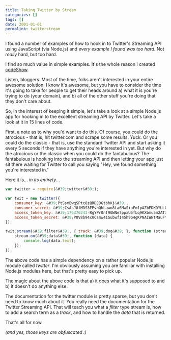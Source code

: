 ```yaml
---
title: Taking Twitter by Stream
categories: []
tags: []
date: 2001-01-01
permalink: twitterstream
---
```


I found a number of examples of how to hook in to Twitter&#39;s Streaming API using JavaScript (via Node.js) and _every example I found was too hard_. Not _really_ hard, but too hard.
<!-- xmore -->

I find so much value in simple examples. It&#39;s the whole reason I created [codeShow](http://github.com/codefoster/codeshow).

Listen, bloggers. Most of the time, folks aren&#39;t interested in your entire awesome solution. I know it&#39;s awesome, but you have to consider the time it&#39;s going to take for people to get their heads around a) what it is you&#39;re trying to do (your domain), and b) all of the other stuff you&#39;re doing that they don&#39;t care about.

So, in the interest of keeping it simple, let&#39;s take a look at a simple Node.js app for hooking in to the excellent streaming API by Twitter. Let&#39;s take a look at it in 15 lines of code.

First, a note as to why you&#39;d want to do this. Of course, you could do the atrocious - that is, hit twitter.com and scrape some results. Yuck. Or you could do the classic - that is, use the standard Twitter API and start asking it every 5 seconds if they have anything you&#39;re interested in yet. But why do the atrocious or the classic when you could do the fantabulous? The fantabulous is hooking into the streaming API and then letting your app just sit there waiting for Twitter to call you saying "Hey, we found something you&#39;re interested in."

Here it is... _in its entirety_...

``` js
var twitter = require(&#39;twitter&#39;);

var twit = new twitter({
    consumer_key: &#39;PtSsmBwqSPtc8zQRDJ3GtbhKj&#39;,
    consumer_secret: &#39;CsAsJ8fMDS3EPvhQhLawo8La6MwSiuEm1pAZbEDKDYULQFO513&#39;,
    access_token_key: &#39;176376243-RgYPr0nf9GWNe7ppxU5fLq9KXbmu5m2AT3qB0Box&#39;,
    access_token_secret: &#39;P0V8b94x0Csmw41GubwfI45h9p4gKPNAIWNtMauFtz8vT&#39;
});

twit.stream(&#39;filter&#39;, { track: &#39;dog&#39; }, function (stream) {
    stream.on(&#39;data&#39;, function (data) {
        console.log(data.text);
    });
});
```

The above code has a simple dependency on a rather popular Node.js module called _twitter_. I&#39;m obviously assuming you are familiar with installing Node.js modules here, but that&#39;s pretty easy to pick up.

The magic about the above code is that a) it does what it&#39;s supposed to and b) it doesn&#39;t do anything else.

The documentation for the twitter module is pretty sparse, but you don&#39;t need to know much about it. You really need the documentation for the Twitter Streaming API. That will teach you what a _filter_ type stream is, how to add a search term as a _track_, and how to handle the _data_ that is returned.

That&#39;s all for now.

_(and yes, those keys are obfuscated :)_